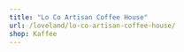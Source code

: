 ```yaml
---
title: "Lo Co Artisan Coffee House"
url: /loveland/lo-co-artisan-coffee-house/
shop: Kaffee
---
```

